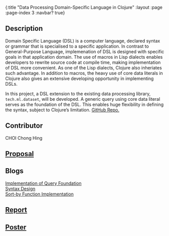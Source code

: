 {:title "Data Processing Domain-Specific Language in Clojure"
 :layout :page
 :page-index 3
 :navbar? true}

## Description
Domain Specific Language (DSL) is a computer language, declared syntax or grammar that is specialised to a specific application. In contrast to General-Purpose Language, implemenation of DSL is designed with specific goals in that application domain. The use of macros in Lisp dialects enables developers to rewrite source code at compile time, making implementation of DSL more convenient. As one of the Lisp dialects, Clojure also inheriates such advantage. In addition to macros, the heavy use of core data literals in Clojure also gives an extensive developing opportunity in implementing DSLs.

In this project, a DSL extension to the existing data processing library, ```tech.ml.dataset```, will be developed. A generic query using core data literal serves as the foundation of the DSL. This enables huge flexibility in defining the syntax, subject to Clojure’s limitation. [GitHub Repo.](https://github.com/clojure-finance/HKU-TDLEG-data-processing-DSL)

## Contributor
CHOI Chong Hing

## [Proposal](/pdf/Proposal-CHOI-Chong-Hing.pdf)

## Blogs
[Implementation of Query Foundation](/posts-output/2022-01-29-Blog-Post-CHOI-Chong-Hing/2022-01-29-Blog-Post-CHOI-Chong-Hing)<br/>
[Syntax Design](/posts-output/2022-02-26-Blog-Post-CHOI-Chong-Hing/2022-02-26-Blog-Post-CHOI-Chong-Hing)<br/>
[Sort-by Function Implementation](/posts-output/2022-03-12-Blog-Post-CHOI-Chong-Hing/2022-03-12-Blog-Post-CHOI-Chong-Hing)<br/>

## [Report](/pdf/Report-CHOI-Chong-Hing.pdf)

## [Poster](/pdf/Poster-CHOI-Chong-Hing.pdf)